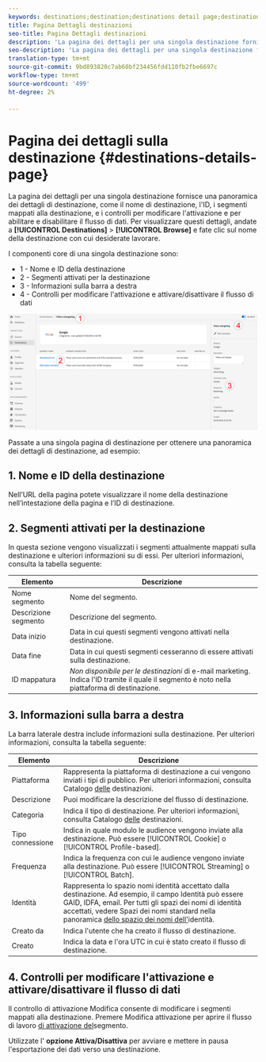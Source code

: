 ```yaml
---
keywords: destinations;destination;destinations detail page;destinations details page
title: Pagina Dettagli destinazioni
seo-title: Pagina Dettagli destinazioni
description: 'La pagina dei dettagli per una singola destinazione fornisce una panoramica dei dettagli di destinazione, come il nome di destinazione, l''ID, i segmenti mappati alla destinazione, e i controlli per modificare l''attivazione e per abilitare e disabilitare il flusso di dati. '
seo-description: 'La pagina dei dettagli per una singola destinazione fornisce una panoramica dei dettagli di destinazione, come il nome di destinazione, l''ID, i segmenti mappati alla destinazione, e i controlli per modificare l''attivazione e per abilitare e disabilitare il flusso di dati. '
translation-type: tm+mt
source-git-commit: 9bd893820c7ab60bf234456fdd110fb2fbe6697c
workflow-type: tm+mt
source-wordcount: '499'
ht-degree: 2%

---
```



# Pagina dei dettagli sulla destinazione {#destinations-details-page}

La pagina dei dettagli per una singola destinazione fornisce una panoramica dei dettagli di destinazione, come il nome di destinazione, l&#39;ID, i segmenti mappati alla destinazione, e i controlli per modificare l&#39;attivazione e per abilitare e disabilitare il flusso di dati. Per visualizzare questi dettagli, andate a **[!UICONTROL Destinations]** > **[!UICONTROL Browse]** e fate clic sul nome della destinazione con cui desiderate lavorare.

I componenti core di una singola destinazione sono:

* 1 - Nome e ID della destinazione
* 2 - Segmenti attivati per la destinazione
* 3 - Informazioni sulla barra a destra
* 4 - Controlli per modificare l&#39;attivazione e attivare/disattivare il flusso di dati

![Pagina Destinazioni numerata](/help/rtcdp/destinations/assets/destination-page-numbered.png)

Passate a una singola pagina di destinazione per ottenere una panoramica dei dettagli di destinazione, ad esempio:

## 1. Nome e ID della destinazione

Nell’URL della pagina potete visualizzare il nome della destinazione nell’intestazione della pagina e l’ID di destinazione.

## 2. Segmenti attivati per la destinazione

In questa sezione vengono visualizzati i segmenti attualmente mappati sulla destinazione e ulteriori informazioni su di essi. Per ulteriori informazioni, consulta la tabella seguente:

| Elemento | Descrizione |
---------|----------|
| Nome segmento | Nome del segmento. |
| Descrizione segmento | Descrizione del segmento. |
| Data inizio | Data in cui questi segmenti vengono attivati nella destinazione. |
| Data fine | Data in cui questi segmenti cesseranno di essere attivati sulla destinazione. |
| ID mappatura | *Non disponibile per le destinazioni* di e-mail marketing. Indica l&#39;ID tramite il quale il segmento è noto nella piattaforma di destinazione. |

## 3. Informazioni sulla barra a destra

La barra laterale destra include informazioni sulla destinazione. Per ulteriori informazioni, consulta la tabella seguente:

| Elemento | Descrizione |
---------|----------|
| Piattaforma | Rappresenta la piattaforma di destinazione a cui vengono inviati i tipi di pubblico. Per ulteriori informazioni, consulta Catalogo [delle](/help/rtcdp/destinations/destinations-catalog.md) destinazioni. |
| Descrizione | Puoi modificare la descrizione del flusso di destinazione. |
| Categoria | Indica il tipo di destinazione. Per ulteriori informazioni, consulta Catalogo [delle](/help/rtcdp/destinations/destinations-catalog.md) destinazioni. |
| Tipo connessione | Indica in quale modulo le audience vengono inviate alla destinazione. Può essere [!UICONTROL Cookie] o [!UICONTROL Profile-based]. |
| Frequenza | Indica la frequenza con cui le audience vengono inviate alla destinazione. Può essere [!UICONTROL Streaming] o [!UICONTROL Batch]. |
| Identità | Rappresenta lo spazio nomi identità accettato dalla destinazione. Ad esempio, il campo Identità può essere GAID, IDFA, email. Per tutti gli spazi dei nomi di identità accettati, vedere Spazi dei nomi standard nella panoramica [dello spazio dei nomi dell&#39;](../../identity-service/namespaces.md)identità. |
| Creato da | Indica l&#39;utente che ha creato il flusso di destinazione. |
| Creato | Indica la data e l&#39;ora UTC in cui è stato creato il flusso di destinazione. |

## 4. Controlli per modificare l&#39;attivazione e attivare/disattivare il flusso di dati

Il controllo di attivazione Modifica consente di modificare i segmenti mappati alla destinazione. Premere Modifica attivazione per aprire il flusso di lavoro [di attivazione del](/help/rtcdp/destinations/activate-destinations.md)segmento.

Utilizzate l&#39; **opzione Attiva/Disattiva** per avviare e mettere in pausa l&#39;esportazione dei dati verso una destinazione.